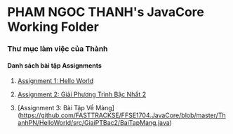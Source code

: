 # PHAM NGOC THANH's JavaCore Working Folder
### Thư mục làm việc của Thành
#### Danh sách bài tập Assignments

1. [Assignment 1: Hello World](https://github.com/FASTTRACKSE/FFSE1704.JavaCore/tree/master/ThanhCL/ThanhHelloWorld/src/fasttrackse/bai1/assignment)

2. [Assignment 2: Giải Phương Trình Bậc Nhất 2](https://github.com/FASTTRACKSE/FFSE1704.JavaCore/blob/master/ThanhPN/HelloWorld/src/GiaiPTBac2/GiaiPTBac2.java)

3. [Assignment 3: Bài Tập Về Mảng]
(https://github.com/FASTTRACKSE/FFSE1704.JavaCore/blob/master/ThanhPN/HelloWorld/src/GiaiPTBac2/BaiTapMang.java)
